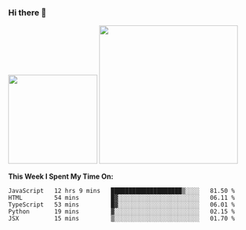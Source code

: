### Hi there 👋

<!--
**nestor22/nestor22** is a ✨ _special_ ✨ repository because its `README.md` (this file) appears on your GitHub profile.

Here are some ideas to get you started:

- 🔭 I’m currently working on ...
- 🌱 I’m currently learning ...
- 👯 I’m looking to collaborate on ...
- 🤔 I’m looking for help with ...
- 💬 Ask me about ...
- 📫 How to reach me: ...
- 😄 Pronouns: ...
- ⚡ Fun fact: ...
-->


<img height="180em" src="https://github-readme-stats.vercel.app/api?username=nestor22&show_icons=true&hide_border=true&&count_private=true&include_all_commits=true&theme=radical" />
<img height="280em" src="https://github-readme-stats.vercel.app/api/top-langs/?username=nestor22&layout=compact)](https://github.com/nestor22/github-readme-stats&theme=radical"  />



**This Week I Spent My Time On:**
<!--START_SECTION:waka-->
```text
JavaScript   12 hrs 9 mins   ████████████████████▒░░░░   81.50 % 
HTML         54 mins         █▓░░░░░░░░░░░░░░░░░░░░░░░   06.11 % 
TypeScript   53 mins         █▓░░░░░░░░░░░░░░░░░░░░░░░   06.01 % 
Python       19 mins         ▓░░░░░░░░░░░░░░░░░░░░░░░░   02.15 % 
JSX          15 mins         ▒░░░░░░░░░░░░░░░░░░░░░░░░   01.70 % 
```
<!--END_SECTION:waka-->


